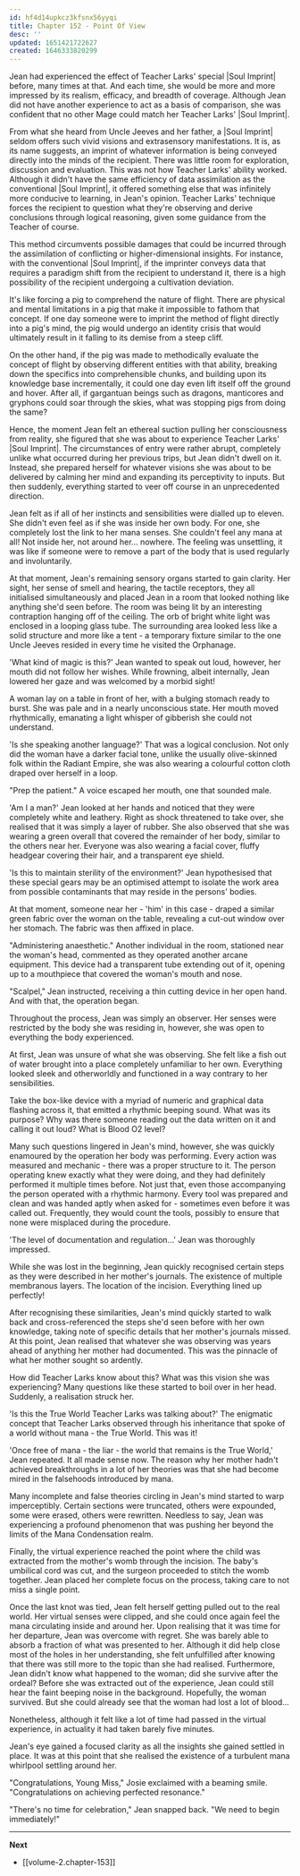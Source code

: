 ```yaml
---
id: hf4d14upkcz3kfsnx56yyqi
title: Chapter 152 - Point Of View
desc: ''
updated: 1651421722627
created: 1646333820299
---
```


Jean had experienced the effect of Teacher Larks' special |Soul Imprint| before, many times at that. And each time, she would be more and more impressed by its realism, efficacy, and breadth of coverage. Although Jean did not have another experience to act as a basis of comparison, she was confident that no other Mage could match her Teacher Larks' |Soul Imprint|. 

From what she heard from Uncle Jeeves and her father, a |Soul Imprint| seldom offers such vivid visions and extrasensory manifestations. It is, as its name suggests, an imprint of whatever information is being conveyed directly into the minds of the recipient. There was little room for exploration, discussion and evaluation. This was not how Teacher Larks' ability worked. Although it didn't have the same efficiency of data assimilation as the conventional |Soul Imprint|, it offered something else that was infinitely more conducive to learning, in Jean's opinion. Teacher Larks' technique forces the recipient to question what they're observing and derive conclusions through logical reasoning, given some guidance from the Teacher of course.

This method circumvents possible damages that could be incurred through the assimilation of conflicting or higher-dimensional insights. For instance, with the conventional |Soul Imprint|, if the imprinter conveys data that requires a paradigm shift from the recipient to understand it, there is a high possibility of the recipient undergoing a cultivation deviation. 

It's like forcing a pig to comprehend the nature of flight. There are physical and mental limitations in a pig that make it impossible to fathom that concept. If one day someone were to imprint the method of flight directly into a pig's mind, the pig would undergo an identity crisis that would ultimately result in it falling to its demise from a steep cliff.

On the other hand, if the pig was made to methodically evaluate the concept of flight by observing different entities with that ability, breaking down the specifics into comprehensible chunks, and building upon its knowledge base incrementally, it could one day even lift itself off the ground and hover. After all, if gargantuan beings such as dragons, manticores and gryphons could soar through the skies, what was stopping pigs from doing the same?

Hence, the moment Jean felt an ethereal suction pulling her consciousness from reality, she figured that she was about to experience Teacher Larks' |Soul Imprint|. The circumstances of entry were rather abrupt, completely unlike what occurred during her previous trips, but Jean didn't dwell on it. Instead, she prepared herself for whatever visions she was about to be delivered by calming her mind and expanding its perceptivity to inputs. But then suddenly, everything started to veer off course in an unprecedented direction.

Jean felt as if all of her instincts and sensibilities were dialled up to eleven. She didn't even feel as if she was inside her own body. For one, she completely lost the link to her mana senses. She couldn't feel any mana at all! Not inside her, not around her... nowhere. The feeling was unsettling, it was like if someone were to remove a part of the body that is used regularly and involuntarily.

At that moment, Jean's remaining sensory organs started to gain clarity. Her sight, her sense of smell and hearing, the tactile receptors, they all initialised simultaneously and placed Jean in a room that looked nothing like anything she'd seen before. The room was being lit by an interesting contraption hanging off of the ceiling. The orb of bright white light was enclosed in a looping glass tube. The surrounding area looked less like a solid structure and more like a tent - a temporary fixture similar to the one Uncle Jeeves resided in every time he visited the Orphanage.

'What kind of magic is this?' Jean wanted to speak out loud, however, her mouth did not follow her wishes. While frowning, albeit internally, Jean lowered her gaze and was welcomed by a morbid sight!

A woman lay on a table in front of her, with a bulging stomach ready to burst. She was pale and in a nearly unconscious state. Her mouth moved rhythmically, emanating a light whisper of gibberish she could not understand.

'Is she speaking another language?' That was a logical conclusion. Not only did the woman have a darker facial tone, unlike the usually olive-skinned folk within the Radiant Empire, she was also wearing a colourful cotton cloth draped over herself in a loop.

"Prep the patient." A voice escaped her mouth, one that sounded male.

'Am I a man?' Jean looked at her hands and noticed that they were completely white and leathery. Right as shock threatened to take over, she realised that it was simply a layer of rubber. She also observed that she was wearing a green overall that covered the remainder of her body, similar to the others near her. Everyone was also wearing a facial cover, fluffy headgear covering their hair, and a transparent eye shield.

'Is this to maintain sterility of the environment?' Jean hypothesised that these special gears may be an optimised attempt to isolate the work area from possible contaminants that may reside in the persons' bodies.

At that moment, someone near her - 'him' in this case - draped a similar green fabric over the woman on the table, revealing a cut-out window over her stomach. The fabric was then affixed in place.

"Administering anaesthetic." Another individual in the room, stationed near the woman's head, commented as they operated another arcane equipment. This device had a transparent tube extending out of it, opening up to a mouthpiece that covered the woman's mouth and nose.

"Scalpel," Jean instructed, receiving a thin cutting device in her open hand. And with that, the operation began.

Throughout the process, Jean was simply an observer. Her senses were restricted by the body she was residing in, however, she was open to everything the body experienced.

At first, Jean was unsure of what she was observing. She felt like a fish out of water brought into a place completely unfamiliar to her own. Everything looked sleek and otherworldly and functioned in a way contrary to her sensibilities.

Take the box-like device with a myriad of numeric and graphical data flashing across it, that emitted a rhythmic beeping sound. What was its purpose? Why was there someone reading out the data written on it and calling it out loud? What is Blood O2 level?

Many such questions lingered in Jean's mind, however, she was quickly enamoured by the operation her body was performing. Every action was measured and mechanic - there was a proper structure to it. The person operating knew exactly what they were doing, and they had definitely performed it multiple times before. Not just that, even those accompanying the person operated with a rhythmic harmony. Every tool was prepared and clean and was handed aptly when asked for - sometimes even before it was called out. Frequently, they would count the tools, possibly to ensure that none were misplaced during the procedure.

'The level of documentation and regulation...' Jean was thoroughly impressed.

While she was lost in the beginning, Jean quickly recognised certain steps as they were described in her mother's journals. The existence of multiple membranous layers. The location of the incision. Everything lined up perfectly!

After recognising these similarities, Jean's mind quickly started to walk back and cross-referenced the steps she'd seen before with her own knowledge, taking note of specific details that her mother's journals missed. At this point, Jean realised that whatever she was observing was years ahead of anything her mother had documented. This was the pinnacle of what her mother sought so ardently.

How did Teacher Larks know about this? What was this vision she was experiencing? Many questions like these started to boil over in her head. Suddenly, a realisation struck her.

'Is this the True World Teacher Larks was talking about?' The enigmatic concept that Teacher Larks observed through his inheritance that spoke of a world without mana - the True World. This was it!

'Once free of mana - the liar - the world that remains is the True World,' Jean repeated. It all made sense now. The reason why her mother hadn't achieved breakthroughs in a lot of her theories was that she had become mired in the falsehoods introduced by mana.

Many incomplete and false theories circling in Jean's mind started to warp imperceptibly. Certain sections were truncated, others were expounded, some were erased, others were rewritten. Needless to say, Jean was experiencing a profound phenomenon that was pushing her beyond the limits of the Mana Condensation realm.

Finally, the virtual experience reached the point where the child was extracted from the mother's womb through the incision. The baby's umbilical cord was cut, and the surgeon proceeded to stitch the womb together. Jean placed her complete focus on the process, taking care to not miss a single point.

Once the last knot was tied, Jean felt herself getting pulled out to the real world. Her virtual senses were clipped, and she could once again feel the mana circulating inside and around her. Upon realising that it was time for her departure, Jean was overcome with regret. She was barely able to absorb a fraction of what was presented to her. Although it did help close most of the holes in her understanding, she felt unfulfilled after knowing that there was still more to the topic than she had realised. Furthermore, Jean didn't know what happened to the woman; did she survive after the ordeal? Before she was extracted out of the experience, Jean could still hear the faint beeping noise in the background. Hopefully, the woman survived. But she could already see that the woman had lost a lot of blood...

Nonetheless, although it felt like a lot of time had passed in the virtual experience, in actuality it had taken barely five minutes.

Jean's eye gained a focused clarity as all the insights she gained settled in place. It was at this point that she realised the existence of a turbulent mana whirlpool settling around her.

"Congratulations, Young Miss," Josie exclaimed with a beaming smile. "Congratulations on achieving perfected resonance."

"There's no time for celebration," Jean snapped back. "We need to begin immediately!"

____

**Next**
* [[volume-2.chapter-153]]